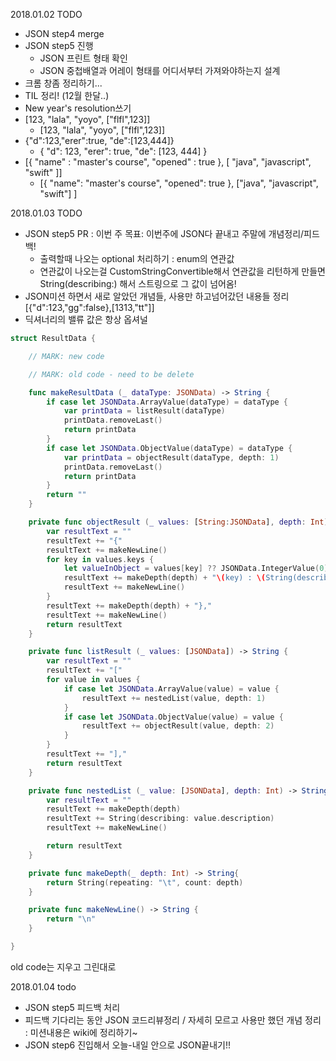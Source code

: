 2018.01.02
TODO
- JSON step4 merge
- JSON step5 진행
  - JSON 프린트 형태 확인
  - JSON 중첩배열과 어레이 형태를 어디서부터 가져와야하는지 설계
- 크롬 창좀 정리하기...
- TIL 정리! (12월 한달..)
- New year's resolution쓰기
- [123, "lala", "yoyo", ["flfl",123]]
  - [123, "lala", "yoyo", ["flfl",123]]
- {"d":123,"erer":true, "de":[123,444]}
  - {
	"d": 123,
	"erer": true,
	"de": [123, 444]
}
- [{ "name" : "master's course", "opened" : true }, [ "java", "javascript", "swift" ]]
  - [{
		"name": "master's course",
		"opened": true
	},
	["java", "javascript", "swift"]
]

2018.01.03
TODO
- JSON step5 PR : 이번 주 목표: 이번주에 JSON다 끝내고 주말에 개념정리/피드백!
  - 출력할때 나오는 optional 처리하기 : enum의 연관값
  - 연관값이 나오는걸 CustomStringConvertible해서 연관값을 리턴하게 만들면 String(describing:) 해서 스트링으로 그 값이 넘어옴!
- JSON미션 하면서 새로 알았던 개념들, 사용만 하고넘어갔던 내용들 정리
[{"d":123,"gg":false},[1313,"tt"]]
- 딕셔너리의 밸류 값은 항상 옵셔널

~~~Swift
struct ResultData {

    // MARK: new code

    // MARK: old code - need to be delete

    func makeResultData (_ dataType: JSONData) -> String {
        if case let JSONData.ArrayValue(dataType) = dataType {
            var printData = listResult(dataType)
            printData.removeLast()
            return printData
        }
        if case let JSONData.ObjectValue(dataType) = dataType {
            var printData = objectResult(dataType, depth: 1)
            printData.removeLast()
            return printData
        }
        return ""
    }

    private func objectResult (_ values: [String:JSONData], depth: Int) -> String {
        var resultText = ""
        resultText += "{"
        resultText += makeNewLine()
        for key in values.keys {
            let valueInObject = values[key] ?? JSONData.IntegerValue(0)
            resultText += makeDepth(depth) + "\(key) : \(String(describing: valueInObject)), "
            resultText += makeNewLine()
        }
        resultText += makeDepth(depth) + "},"
        resultText += makeNewLine()
        return resultText
    }

    private func listResult (_ values: [JSONData]) -> String {
        var resultText = ""
        resultText += "["
        for value in values {
            if case let JSONData.ArrayValue(value) = value {
                resultText += nestedList(value, depth: 1)
            }
            if case let JSONData.ObjectValue(value) = value {
                resultText += objectResult(value, depth: 2)
            }
        }
        resultText += "],"
        return resultText
    }

    private func nestedList (_ value: [JSONData], depth: Int) -> String {
        var resultText = ""
        resultText += makeDepth(depth)
        resultText += String(describing: value.description)
        resultText += makeNewLine()

        return resultText
    }

    private func makeDepth(_ depth: Int) -> String{
        return String(repeating: "\t", count: depth)
    }

    private func makeNewLine() -> String {
        return "\n"
    }

}
~~~


old code는 지우고 그린대로


2018.01.04
todo
- JSON step5 피드백 처리
- 피드백 기다리는 동안 JSON 코드리뷰정리 / 자세히 모르고 사용만 했던 개념 정리 : 미션내용은 wiki에 정리하기~
- JSON step6 진입해서 오늘-내일 안으로 JSON끝내기!!
